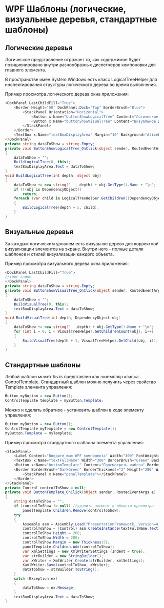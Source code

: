 # WPF Шаблоны (логические, визуальные деревья, стандартные шаблоны)







## Логические деревья

Логическое представление отражает то, как содержимое будет позиционировано внутри разнообразных диспетчеров компоновки для главного элемента.

В пространстве имен System.Windows есть класс LogicalTreeHelper для инспектирования структуры логического дерева во время выполнения.

Пример просмотра логического дерева окна приложения:
```csharp
<DockPanel LastChildFill="True">
    <Border Height="50" DockPanel.Dock="Top" BorderBrush="Blue">
        <StackPanel Orientation="Horizontal">
            <Button x:Name="buttonShowLogicalTree" Content="Логическое дерево" Margin="4" BorderBrush="Blue" Height="40" Click="ButtonShowLogicalTree_OnClick"/>
            <Button x:Name="buttonShowVisualTree" Content="Визуальное дерево" BorderBrush="Blue" Height="40" Click="ButtonShowVisualTree_OnClick"></Button>
        </StackPanel>
    </Border>
    <TextBox x:Name="textBoxDisplayArea" Margin="10" Background="AliceBlue" IsReadOnly="True" BorderBrush="Red" VerticalScrollBarVisibility="Auto" HorizontalScrollBarVisibility="Auto"/>
</DockPanel>
private string dataToShow = string.Empty;
private void ButtonShowLogicalTree_OnClick(object sender, RoutedEventArgs e)
{
    dataToShow = "";
    BuildLogicalTree(0, this);
    textBoxDisplayArea.Text = dataToShow;
}
void BuildLogicalTree(int depth, object obj)
{
    dataToShow += new string(' ', depth) + obj.GetType().Name + "\n";
    if (!(obj is DependencyObject))
        return;
    foreach (var child in LogicalTreeHelper.GetChildren((DependencyObject)obj))
    {
        BuildLogicalTree(depth + 5, child);
    }
}
```

## Визуальные деревья

За каждым логическим уровнем есть визуаьное дерево для корректной визуализации элементов на экране. Внутри него - полные детали шаблонов и стилей визуализации каждого объекта.

Пример просмотра визуального дерева окна приложения:
```csharp
<DockPanel LastChildFill="True">
//тоже самое
</DockPanel>
private string dataToShow = string.Empty;
private void ButtonShowVisualTree_OnClick(object sender, RoutedEventArgs e)
{
    dataToShow = "";
    BuildVisualTree(0, this);
    textBoxDisplayArea.Text = dataToShow;
}
void BuildVisualTree(int depth, DependencyObject obj)
{
    dataToShow += new string(' ',depth) + obj.GetType().Name + "\n";
    for (int i = 0; i < VisualTreeHelper.GetChildrenCount(obj); i++)
    {
        BuildVisualTree(depth + 1, VisualTreeHelper.GetChild(obj, i));
    }
}    
```

## Стандартные шаблоны

Любой шаблон может быть представлен как экземпляр класса ControlTemplate. Стандартный шаблон можно получить через свойство Templete элемента управления:
```csharp
Button myButton = new Button();
ControlTemplate template = myButton.Template; 
```
Можно и сделать обратное - установить шаблон в коде элементу управления:
```csharp
Button myButton = new Button();
ControlTemplate myTemplate = new ControlTemplate();
myButton.Template = myTemplate;
```

Пример просмотра стандартного шаблона элемента управления:
```csharp
<StackPanel>
    <Label Content="Введите имя WPF компонента" Width="300" FontWeight="DemiBold"/>
    <TextBox x:Name="textFullName" Width="300" BorderBrush="Green" Background="BlanchedAlmond" Height="22" Text="System.Windows.Controls.Button"/>
    <Button x:Name="buttonTemplate" Content="Просмотреть шаблон" BorderBrush="Green" Height="30" Width="150" Margin="5" HorizontalAlignment="Left" Click="ButtonTemplate_OnClick"/>
    <Border BorderBrush="DarkGreen" BorderThickness="2" Height="280" Width="280" Margin="10" Background="LightGreen">
        <StackPanel x:Name="panelTemplate"></StackPanel>
    </Border>
</StackPanel>
private Control controlToShow = null;
private void ButtonTemplate_OnClick(object sender, RoutedEventArgs e)
{
    string dataToShow = "";
    if (controlToShow != null) //удалить элемент в области просмотра
        panelTemplate.Children.Remove(controlToShow);
    try
    {
        Assembly asm = Assembly.Load("PresentationFramework, Version=4.0.0.0, Culture=neutral, PublicKeyToken=31bf3856ad364e35" );
        controlToShow = (Control) asm.CreateInstance(textFullName.Text);
        controlToShow.Height = 200;
        controlToShow.Width = 200;
        controlToShow.Margin = new Thickness(5);
        panelTemplate.Children.Add(controlToShow);
        var xmlSettings = new XmlWriterSettings {Indent = true};
        var strBuilder = new StringBuilder();
        var xWriter = XmlWriter.Create(strBuilder, xmlSettings);
        XamlWriter.Save(controlToShow, xWriter);
        dataToShow = strBuilder.ToString();
    }
    catch (Exception ex)
    {
        dataToShow = ex.Message;
    }
    textBoxDisplayArea.Text = dataToShow;
}
```












